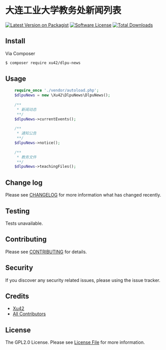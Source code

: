 # 大连工业大学教务处新闻列表

[![Latest Version on Packagist][ico-version]][link-packagist]
[![Software License][ico-license]](LICENSE.md)
[![Total Downloads][ico-downloads]][link-downloads]



## Install

Via Composer

``` bash
$ composer require xu42/dlpu-news
```

## Usage

``` php
    require_once './vendor/autoload.php';
    $dlpuNews = new \Xu42\DlpuNews\DlpuNews();
    
    /**
     * 新闻动态
     **/
    $dlpuNews->currentEvents();
    
    /**
     * 通知公告
     **/
    $dlpuNews->notice();
    
    /**
     * 教务文件
     **/
    $dlpuNews->teachingFiles();

```

## Change log

Please see [CHANGELOG](CHANGELOG.md) for more information what has changed recently.

## Testing

Tests unavailable.

## Contributing

Please see [CONTRIBUTING](CONTRIBUTING.md) for details.

## Security

If you discover any security related issues, please using the issue tracker.

## Credits

- [Xu42](https://github.com/xu42)
- [All Contributors](https://github.com/xu42/dlpu-news/contributors)

## License

The GPL2.0 License. Please see [License File](LICENSE.md) for more information.

[ico-version]: https://img.shields.io/packagist/v/xu42/dlpu-news.svg?style=flat-square
[ico-license]: https://img.shields.io/badge/license-MIT-brightgreen.svg?style=flat-square
[ico-downloads]: https://img.shields.io/packagist/dt/xu42/dlpu-news.svg?style=flat-square

[link-packagist]: https://packagist.org/packages/xu42/dlpu-news
[link-travis]: https://travis-ci.org/xu42/dlpu-news
[link-scrutinizer]: https://scrutinizer-ci.com/g/xu42/dlpu-news/code-structure
[link-code-quality]: https://scrutinizer-ci.com/g/xu42/dlpu-news
[link-downloads]: https://packagist.org/packages/xu42/dlpu-news
[link-author]: https://github.com/xu42
[link-contributors]: ../../contributors
